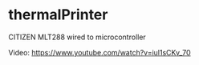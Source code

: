 # thermalPrinter
CITIZEN MLT288 wired to microcontroller

Video: https://www.youtube.com/watch?v=iul1sCKv_70
